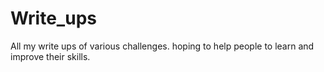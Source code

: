 # Write_ups
All my write ups of various challenges.
hoping to help people to learn and improve their skills.
